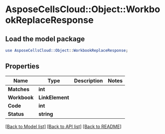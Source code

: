 # AsposeCellsCloud::Object::WorkbookReplaceResponse 

## Load the model package
```perl
use AsposeCellsCloud::Object::WorkbookReplaceResponse;
```

## Properties
Name | Type | Description | Notes
------------ | ------------- | ------------- | -------------
**Matches** | **int** |  |
**Workbook** | **LinkElement** |  |
**Code** | **int** |  |
**Status** | **string** |  |  

[[Back to Model list]](../README.md#documentation-for-models) [[Back to API list]](../README.md#documentation-for-api-endpoints) [[Back to README]](../README.md)

